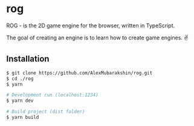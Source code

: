 # rog

ROG - is the 2D game engine for the browser, written in TypeScript.

The goal of creating an engine is to learn how to create game engines. ✌️

## Installation

```bash
$ git clone https://github.com/AlexMubarakshin/rog.git
$ cd ./rog
$ yarn

# Development run (localhost:1234)
$ yarn dev

# Build project (dist folder)
$ yarn build
```
